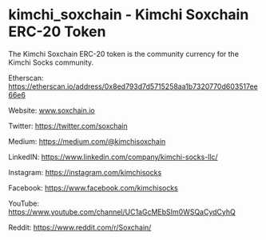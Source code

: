 # kimchi_soxchain - Kimchi Soxchain ERC-20 Token

The Kimchi Soxchain ERC-20  token is the community currency for the Kimchi Socks community. 

Etherscan: https://etherscan.io/address/0x8ed793d7d5715258aa1b7320770d603517ee66e6

Website: www.soxchain.io

Twitter: https://twitter.com/soxchain

Medium: https://medium.com/@kimchisoxchain

LinkedIN: https://www.linkedin.com/company/kimchi-socks-llc/

Instagram: https://instagram.com/kimchisocks

Facebook: https://www.facebook.com/kimchisocks

YouTube: https://www.youtube.com/channel/UC1aGcMEbSIm0WSQaCydCyhQ

Reddit: https://www.reddit.com/r/Soxchain/
